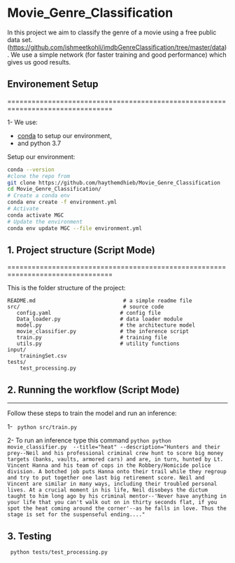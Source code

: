 # Movie_Genre_Classification
In this project we aim to classify the genre of a  movie using a free public data set. (https://github.com/ishmeetkohli/imdbGenreClassification/tree/master/data). We use a simple network (for faster training and good performance) which gives us good results.
## Environement Setup
================================================================================

1- We use:
- [conda](https://docs.conda.io/projects/conda/en/latest/user-guide/install/index.html)
  to setup our environment,
- and python 3.7

Setup our environment:
```bash
conda --version
#clone the repo from
git clone https://github.com/haythemdhieb/Movie_Genre_Classification
cd Movie_Genre_Classification/
# Create a conda env
conda env create -f environment.yml
# Activate
conda activate MGC
# Update the environment
conda env update MGC --file environment.yml
```
## 1. Project structure (Script Mode)
================================================================================

This is the folder structure of the project:

```
README.md                            # a simple readme file
src/                                 # source code
   config.yaml                      # config file
   Data_loader.py                   # data loader module
   model.py                         # the architecture model
   movie_classifier.py              # the inference script
   train.py                         # training file
   utils.py                         # utility functions
input/
    trainingSet.csv
tests/
    test_processing.py

```

## 2. Running the workflow (Script Mode)
--------------------------------------------------------------------------------
Follow these steps to train the model and run an inference:

1- ``` python src/train.py```

2- To run an inference type this command
 ``` python python movie_classifier.py  --title="heat" --description="Hunters and their prey--Neil and his professional criminal crew hunt to score big money targets (banks, vaults, armored cars) and are, in turn, hunted by Lt. Vincent Hanna and his team of cops in the Robbery/Homicide police division. A botched job puts Hanna onto their trail while they regroup and try to put together one last big retirement score. Neil and Vincent are similar in many ways, including their troubled personal lives. At a crucial moment in his life, Neil disobeys the dictum taught to him long ago by his criminal mentor--'Never have anything in your life that you can't walk out on in thirty seconds flat, if you spot the heat coming around the corner'--as he falls in love. Thus the stage is set for the suspenseful ending...." ```

## 3. Testing
 ``` python tests/test_processing.py```
